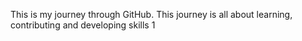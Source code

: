 This is my journey through GitHub. 
This journey is all about learning, contributing and developing skills 
1
